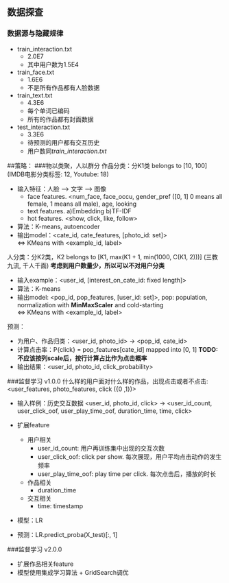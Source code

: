 ## 数据探查

### 数据源与隐藏规律
- train_interaction.txt
    - 2.0E7
    - 其中用户数为1.5E4
- train_face.txt
    - 1.6E6
    - 不是所有作品都有人脸数据
- train_text.txt
    - 4.3E6
    - 每个单词已编码
    - 所有的作品都有封面数据
- test_interaction.txt
    - 3.3E6
    - 待预测的用户都有交互历史
    - 用户数同*train_interaction.txt*

##策略：
###物以类聚，人以群分
作品分类：分K1类 belongs to [10, 100] (IMDB电影分类标签: 12, Youtube: 18)
- 输入特征：人脸 --> 文字 --> 图像
    - face features. <num_face, face_occu, gender_pref ([0, 1] 0 means all female, 1 means all male), age, looking
    - text features. a)Embedding b)TF-IDF
    - hot features. <show, click, like, follow>    
- 算法：K-means, autoencoder
- 输出model：<cate_id, cate_features, [photo_id: set]>  
<=> KMeans with <example_id, label> 

人分类：分K2类，K2  belongs to [K1, max(K1 + 1, min(1000, C(K1, 2)))] (三教九流, 千人千面) **考虑到用户数量少，所以可以不对用户分类**
- 输入example：<user_id, [interest_on_cate_id: fixed length]>
- 算法：K-means
- 输出model: <pop_id, pop_features, [user_id: set]>, pop: population, normalization with **MinMaxScaler** and cold-starting  
<=> KMeans with <example_id, label> 

预测：
- 为用户、作品归类：<user_id, photo_id> -> <pop_id, cate_id>
- 计算点击率：P{click} = pop_features[cate_id] mapped into [0, 1] **TODO: 不应该按列scale后，按行计算占比作为点击概率**
- 输出结果：<user_id, photo_id, click_probability>


###监督学习 v1.0.0
什么样的用户面对什么样的作品，出现点击或者不点击: <user_features, photo_features, click ({0 ,1})>
- 输入样例：历史交互数据
<user_id, photo_id, click> -> <user_id_count, user_click_oof, user_play_time_oof, duration_time, time, click>
- 扩展feature
    - 用户相关
        - user_id_count: 用户再训练集中出现的交互次数
        - user_click_oof: click per show. 每次展现，用户平均点击动作的发生频率
        - user_play_time_oof: play time per click. 每次点击后，播放的时长
    - 作品相关
        - duration_time
    - 交互相关
        - time: timestamp
    

- 模型：LR
- 预测：LR.predict_proba(X_test)[:, 1]

###监督学习 v2.0.0
- 扩展作品相关feature
- 模型使用集成学习算法 + GridSearch调优